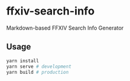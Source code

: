 # ffxiv-search-info
Markdown-based FFXIV Search Info Generator

## Usage
```bash
yarn install
yarn serve # development
yarn build # production
```
